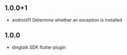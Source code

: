 ## 1.0.0+1

* android11 Determine whether an exception is installed

## 1.0.0

* dingtalk SDK flutter plugin
